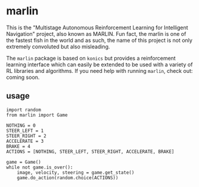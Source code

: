 # marlin
This is the "Multistage Autonomous Reinforcement Learning for Intelligent Navigation" project, also
known as MARLIN. Fun fact, the marlin is one of the fastest fish in the world and as such, the name
of this project is not only extremely convoluted but also misleading.

The `marlin` package is based on `konics` but provides a reinforcement learning interface which can
easily be extended to be used with a variety of RL libraries and algorithms. If you need help with 
running `marlin`, check out: coming soon.

## usage
```
import random
from marlin import Game

NOTHING = 0
STEER_LEFT = 1
STEER_RIGHT = 2
ACCELERATE = 3
BRAKE = 4
ACTIONS = [NOTHING, STEER_LEFT, STEER_RIGHT, ACCELERATE, BRAKE]

game = Game()
while not game.is_over():
    image, velocity, steering = game.get_state()
    game.do_action(random.choice(ACTIONS))
```
